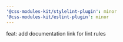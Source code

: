 ```yaml
---
'@css-modules-kit/stylelint-plugin': minor
'@css-modules-kit/eslint-plugin': minor
---
```


feat: add documentation link for lint rules
